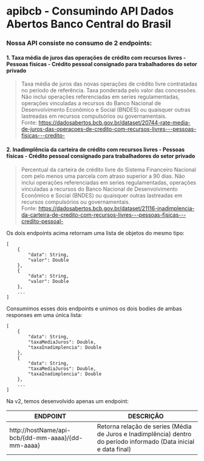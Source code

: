# apibcb - Consumindo API Dados Abertos Banco Central do Brasil

### Nossa API consiste no consumo de 2 endpoints:

#### 1. Taxa média de juros das operações de crédito com recursos livres - Pessoas físicas - Crédito pessoal consignado para trabalhadores do setor privado
> Taxa média de juros das novas operações de crédito livre contratadas no período de referência. Taxa ponderada pelo valor das concessões. Não inclui operações referenciadas em series regulamentadas, operações vinculadas a recursos do Banco Nacional de Desenvolvimento Econômico e Social (BNDES) ou quaisquer outras lastreadas em recursos compulsórios ou governamentais.
<br/> Fonte: https://dadosabertos.bcb.gov.br/dataset/20744-rate-media-de-juros-das-operacoes-de-credito-com-recursos-livres---pessoas-fisicas---credito-

#### 2. Inadimplência da carteira de crédito com recursos livres - Pessoas físicas - Crédito pessoal consignado para trabalhadores do setor privado
> Percentual da carteira de crédito livre do Sistema Financeiro Nacional com pelo menos uma parcela com atraso superior a 90 dias. Não inclui operações referenciadas em series regulamentadas, operações vinculadas a recursos do Banco Nacional de Desenvolvimento Econômico e Social (BNDES) ou quaisquer outras lastreadas em recursos compulsórios ou governamentais.
<br/> Fonte: https://dadosabertos.bcb.gov.br/dataset/21116-inadimplencia-da-carteira-de-credito-com-recursos-livres---pessoas-fisicas---credito-pessoal-

Os dois endpoints acima retornam uma lista de objetos do mesmo tipo:
```
[
    {
        "data": String,
        "valor": Double
    },
    {
        "data": String,
        "valor": Double
    },
    ...
]
```
Consumimos esses dois endpoints e unimos os dois bodies de ambas responses em uma única lista:
```
[
    {
        "data": String,
        "taxaMediaJuros": Double,
        "taxaInadimplencia": Double
    },
    {
        "data": String,
        "taxaMediaJuros": Double,
        "taxaInadimplencia": Double
    },
    ...
]
```
Na v2, temos desenvolvido apenas um endpoint:

| ENDPOINT | DESCRIÇÃO |
|----------|-----------|
| http://hostName/api-bcb/{dd-mm-aaaa}/{dd-mm-aaaa} | Retorna relação de series  (Média de Juros e Inadimplência)  dentro do período informado (Data inicial e data final) |
